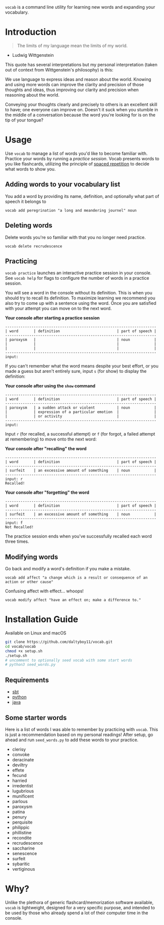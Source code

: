 `vocab` is a command line utility for learning new words and expanding your
vocabulary.

# Introduction
> The limits of my language mean the limits of my world.
  - Ludwig Wittgenstein

This quote has several interpretations but my personal interpretation (taken out of
context from Wittgenstein's philosophy) is this:

We use language to express ideas and reason about the world. Knowing
and using more words can improve the clarity and precision of those
thoughts and ideas, thus improving our clarity and precision when
reasoning about the world.

Conveying your thoughts clearly and precisely to others is an excellent skill to
have; one everyone can improve on. Doesn't it suck when you stumble in the
middle of a conversation because the word you're looking for is on the tip of
your tongue?

# Usage
Use `vocab` to manage a list of words you'd like to become familiar with.
Practice your words by running a *practice session*. Vocab presents words to you
like flashcards, utilizing the principle of [spaced
repetition](https://en.wikipedia.org/wiki/Spaced_repetition) to decide what
words to show you.

## Adding words to your vocabulary list
You add a word by providing its name, definition, and optionally what part of
speech it belongs to

`vocab add peregrination "a long and meandering journel" noun`

## Deleting words
Delete words you're so familiar with that you no longer need practice.

`vocab delete recrudescence`

## Practicing
`vocab practice` launches an interactive practice session in your console.
See `vocab help` for flags to configure the number of words in a practice session.

You will see a word in the console without its definition. This is when you
should try to recall its definition. To maximize learning we recommend you also
try to come up with a sentence using the word. Once you are satisfied with your
attempt you can move on to the next word.

**Your console after starting a practice session**
```
---------------------------------------------------------------------
| word       | definition                          | part of speech |
---------------------------------------------------------------------
| paroxysm   |                                     | noun           |
|            |                                     |                |
|            |                                     |                |
---------------------------------------------------------------------
input:
```

If you can't remember what the word means despite your best effort, or you made
a guess but aren't entirely sure, input `s` (for show) to display the
definition:

**Your console after using the `show` command**
```
---------------------------------------------------------------------
| word       | definition                          | part of speech |
---------------------------------------------------------------------
| paroxysm   | a sudden attack or violent          | noun           |
|            | expression of a particular emotion  |                |
|            | or activity                         |                |
---------------------------------------------------------------------
input:
```

Input `r` (for recalled, a successful attempt) or `f` (for forgot, a failed attempt
at remembering) to move onto the next word:

**Your console after "recalling" the word**
```
---------------------------------------------------------------------
| word       | definition                          | part of speech |
---------------------------------------------------------------------
| surfeit    | an excessive amount of something    | noun           |
---------------------------------------------------------------------
input: r
Recalled!
```

**Your console after "forgetting" the word**
```
---------------------------------------------------------------------
| word       | definition                          | part of speech |
---------------------------------------------------------------------
| surfeit    | an excessive amount of something    | noun           |
---------------------------------------------------------------------
input: f
Not Recalled!
```

The practice session ends when you've successfully recalled each word three
times.

## Modifying words
Go back and modify a word's definition if you make a mistake.

`vocab add affect "a change which is a result or consequence of an action or other cause"`

Confusing affect with effect... whoops!

`vocab modify affect "have an effect on; make a difference to."`

# Installation Guide

Available on Linux and macOS
```bash
git clone https://github.com/daltyboy11/vocab.git
cd vocab/vocab
chmod +x setup.sh
./setup.sh
# uncomment to optionally seed vocab with some start words
# python3 seed_words.py
```

## Requirements
- [sbt](https://www.scala-sbt.org/download.html)
- [python](https://www.python.org/downloads/)
- [java](https://www.java.com/en/download/)

## Some starter words
Here is a list of words I was able to remember by practicing with `vocab`. This
is just a recommendation based on my personal readings! After setup, go ahead
and run `seed_words.py` to add these words to your practice.

- clerisy
- convoke
- deracinate
- deviltry
- effete
- fecund
- harried
- irredentist
- lugubrious
- munificent
- parlous
- paroxysm
- patina
- penury
- perquisite
- philippic
- phillistine
- recondite
- recrudescence
- saccharine
- senescence
- surfeit
- sybaritic
- vertiginous

# Why?
Unlike the plethora of generic flashcard/memorization software available, `vocab`
is lightweight, designed for a very specific purpose, and intended to be used by
those who already spend a lot of their computer time in the console.
